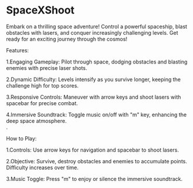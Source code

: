 # SpaceXShoot

Embark on a thrilling space adventure! Control a powerful spaceship, blast obstacles with lasers, and conquer increasingly challenging levels. Get ready for an exciting journey through the cosmos!<br>

Features:

1.Engaging Gameplay: Pilot through space, dodging obstacles and blasting enemies with precise laser shots.<br>

2.Dynamic Difficulty: Levels intensify as you survive longer, keeping the challenge high for top scores.<br>

3.Responsive Controls: Maneuver with arrow keys and shoot lasers with spacebar for precise combat.<br>

4.Immersive Soundtrack: Toggle music on/off with "m" key, enhancing the deep space atmosphere.<br>.

How to Play:<br>

1.Controls: Use arrow keys for navigation and spacebar to shoot lasers.<br>

2.Objective: Survive, destroy obstacles and enemies to accumulate points. Difficulty increases over time.<br>

3.Music Toggle: Press "m" to enjoy or silence the immersive soundtrack.<br>
